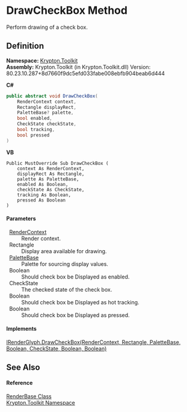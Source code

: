 # DrawCheckBox Method


Perform drawing of a check box.



## Definition
**Namespace:** <a href="79d2eac2-21f4-54ff-7552-b20c33c30600.md">Krypton.Toolkit</a>  
**Assembly:** Krypton.Toolkit (in Krypton.Toolkit.dll) Version: 80.23.10.287+8d7660f9dc5efd033fabe008ebfb904beab6d444

**C#**
``` C#
public abstract void DrawCheckBox(
	RenderContext context,
	Rectangle displayRect,
	PaletteBase? palette,
	bool enabled,
	CheckState checkState,
	bool tracking,
	bool pressed
)
```
**VB**
``` VB
Public MustOverride Sub DrawCheckBox ( 
	context As RenderContext,
	displayRect As Rectangle,
	palette As PaletteBase,
	enabled As Boolean,
	checkState As CheckState,
	tracking As Boolean,
	pressed As Boolean
)
```



#### Parameters
<dl><dt>  <a href="ef60a5af-08ff-7a94-87f5-362a7e392cd4.md">RenderContext</a></dt><dd>Render context.</dd><dt>  Rectangle</dt><dd>Display area available for drawing.</dd><dt>  <a href="6da77fa5-1590-4646-f2ea-70002c922aee.md">PaletteBase</a></dt><dd>Palette for sourcing display values.</dd><dt>  Boolean</dt><dd>Should check box be Displayed as enabled.</dd><dt>  CheckState</dt><dd>The checked state of the check box.</dd><dt>  Boolean</dt><dd>Should check box be Displayed as hot tracking.</dd><dt>  Boolean</dt><dd>Should check box be Displayed as pressed.</dd></dl>

#### Implements
<a href="1acb5b67-6e27-d252-fdfd-63a3ff272834.md">IRenderGlyph.DrawCheckBox(RenderContext, Rectangle, PaletteBase, Boolean, CheckState, Boolean, Boolean)</a>  


## See Also


#### Reference
<a href="6cc5032c-8089-e880-78ad-3a805f7bd344.md">RenderBase Class</a>  
<a href="79d2eac2-21f4-54ff-7552-b20c33c30600.md">Krypton.Toolkit Namespace</a>  
